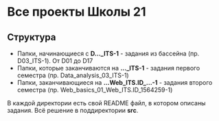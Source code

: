 # Все проекты Школы 21

## Структура
- Папки, начинающиеся с **D..._ITS-1** - задания из бассейна (пр. D03_ITS-1). От D01 до D17
- Папки, которые заканчиваются на **..._ITS-1** - задания первого семестра (пр. Data_analysis_03_ITS-1)
- Папки, заканчивающиеся на **...Web_ITS.ID_...-1** - задания второго семестра (пр. Web_basics_01_Web_ITS.ID_1564259-1)

В каждой директории есть свой README файл, в котором описаны задания. Всё решение в поддиректории **src**.
